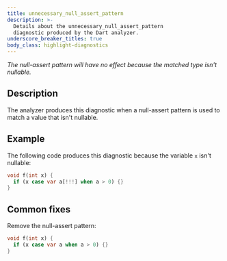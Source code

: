 ```yaml
---
title: unnecessary_null_assert_pattern
description: >-
  Details about the unnecessary_null_assert_pattern
  diagnostic produced by the Dart analyzer.
underscore_breaker_titles: true
body_class: highlight-diagnostics
---
```


_The null-assert pattern will have no effect because the matched type isn't
nullable._

## Description

The analyzer produces this diagnostic when a null-assert pattern is used
to match a value that isn't nullable.

## Example

The following code produces this diagnostic because the variable `x` isn't
nullable:

```dart
void f(int x) {
  if (x case var a[!!!] when a > 0) {}
}
```

## Common fixes

Remove the null-assert pattern:

```dart
void f(int x) {
  if (x case var a when a > 0) {}
}
```
